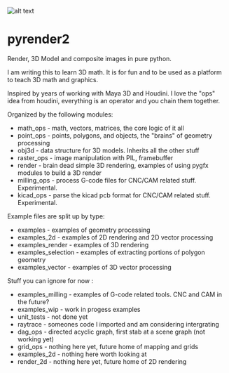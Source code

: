 
![alt text](https://github.com/keithlegg/pyrender2/blob/master/images/example/monkey_tex.png) 

# pyrender2


Render, 3D Model and composite images in pure python. 


I am writing this to learn 3D math. It is for fun and to be used
as a platform to teach 3D math and graphics. 

Inspired by years of working with Maya 3D and Houdini. 
I love the "ops" idea from houdini, everything is an operator and
you chain them together.



   Organized by the following modules:
   -  math_ops    - math, vectors, matrices, the core logic of it all  
   -  point_ops   - points, polygons, and objects, the "brains" of geometry processing
   -  obj3d       - data structure for 3D models. Inherits all the other stuff  
   -  raster_ops  - image manipulation with PIL, framebuffer  
   -  render      - brain dead simple 3D rendering, examples of using pygfx modules to build a 3D render  
   -  milling_ops - process G-code files for CNC/CAM related stuff. Experimental. 
   -  kicad_ops   - parse the kicad pcb format for CNC/CAM related stuff. Experimental.

   Example files are split up by type:
   -  examples            - examples of geometry processing
   -  examples_2d         - examples of 2D rendering and 2D vector processing 
   -  examples_render     - examples of 3D rendering 
   -  examples_selection  - examples of extracting portions of polygon geometry  
   -  examples_vector     - examples of 3D vector processing


   Stuff you can ignore for now :
   -  examples_milling  - examples of G-code related tools. CNC and CAM in the future?
   -  examples_wip      - work in progess examples 
   -  unit_tests        - not done yet 
   -  raytrace          - someones code I imported and am considering intergrating 
   -  dag_ops           - directed acyclic graph, first stab at a scene graph (not working yet)
   -  grid_ops          - nothing here yet, future home of mapping and grids 
   -  examples_2d       - nothing here worth looking at  
   -  render_2d         - nothing here yet, future home of 2D rendering 











